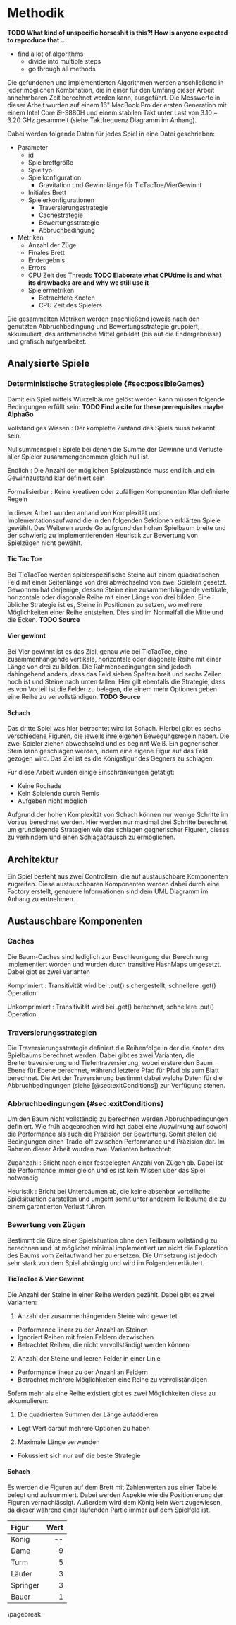 # Methodik

**TODO What kind of unspecific horseshit is this?! How is anyone expected to reproduce that ...**
- find a lot of algorithms
  - divide into multiple steps
  - go through all methods

Die gefundenen und implementierten Algorithmen werden anschließend in jeder möglichen Kombination, die in einer für den Umfang dieser Arbeit annehmbaren Zeit berechnet werden kann, ausgeführt. Die Messwerte in dieser Arbeit wurden auf einem 16" MacBook Pro der ersten Generation mit einem Intel Core i9-9880H und einem stabilen Takt unter Last von $3.10 - 3.20$ GHz gesammelt (siehe Taktfrequenz Diagramm im Anhang).

Dabei werden folgende Daten für jedes Spiel in eine Datei geschrieben:

- Parameter
  - id
  - Spielbrettgröße
  - Spieltyp
  - Spielkonfiguration
    - Gravitation und Gewinnlänge für TicTacToe/VierGewinnt
  - Initiales Brett
  - Spielerkonfigurationen
    - Traversierungsstrategie
    - Cachestrategie
    - Bewertungsstrategie
    - Abbruchbedingung
- Metriken
  - Anzahl der Züge
  - Finales Brett
  - Endergebnis
  - Errors
  - CPU Zeit des Threads **TODO Elaborate what CPUtime is and what its drawbacks are and why we still use it**
  - Spielermetriken
    - Betrachtete Knoten
    - CPU Zeit des Spielers

Die gesammelten Metriken werden anschließend jeweils nach den genutzten Abbruchbedingung und Bewertungsstrategie gruppiert, akkumuliert, das arithmetische Mittel gebildet (bis auf die Endergebnisse) und grafisch aufgearbeitet.

## Analysierte Spiele

### Deterministische Strategiespiele {#sec:possibleGames}

Damit ein Spiel mittels Wurzelbäume gelöst werden kann müssen folgende Bedingungen erfüllt sein:
**TODO Find a cite for these prerequisites maybe AlphaGo**

Vollständiges Wissen
: Der komplette Zustand des Spiels muss bekannt sein.

Nullsummenspiel
: Spiele bei denen die Summe der Gewinne und Verluste aller Spieler zusammengenommen gleich null ist.
<!-- TODO Cite this: Manfred J. Holler, Gerhard Illing: Einführung in die Spieltheorie. 7. Auflage. Springer, Berlin u. a. 2009, ISBN 978-3-540-69372-7, S. 55. -->

Endlich
: Die Anzahl der möglichen Spielzustände muss endlich und ein Gewinnzustand klar definiert sein

Formalisierbar
: Keine kreativen oder zufälligen Komponenten
  Klar definierte Regeln

In dieser Arbeit wurden anhand von Komplexität und Implementationsaufwand die in den folgenden Sektionen erklärten Spiele gewählt. Des Weiteren wurde Go aufgrund der hohen Spielbaum breite und der schwierig zu implementierenden Heuristik zur Bewertung von Spielzügen nicht gewählt.

#### Tic Tac Toe
Bei TicTacToe werden spielerspezifische Steine auf einem quadratischen Feld mit einer Seitenlänge von drei abwechselnd von zwei Spielern gesetzt. Gewonnen hat derjenige, dessen Steine eine zusammenhängende vertikale, horizontale oder diagonale Reihe mit einer Länge von drei bilden. Eine übliche Strategie ist es, Steine in Positionen zu setzen, wo mehrere Möglichkeiten einer Reihe entstehen. Dies sind im Normalfall die Mitte und die Ecken. **TODO Source**

#### Vier gewinnt
Bei Vier gewinnt ist es das Ziel, genau wie bei TicTacToe, eine zusammenhängende vertikale, horizontale oder diagonale Reihe mit einer Länge von drei zu bilden. Die Rahmenbedingungen sind jedoch dahingehend anders, dass das Feld sieben Spalten breit und sechs Zeilen hoch ist und Steine nach unten fallen. Hier gilt ebenfalls die Strategie, dass es von Vorteil ist die Felder zu belegen, die einem mehr Optionen geben eine Reihe zu vervollständigen. **TODO Source**

<!-- Things in common -> resons for the Strategies are simumlar -> a bit represented in the Heuristic evaluation by number of stones in possible rows -> Positions will block -->

#### Schach
Das dritte Spiel was hier betrachtet wird ist Schach. Hierbei gibt es sechs verschiedene Figuren, die jeweils ihre eigenen Bewegungsregeln haben. Die zwei Spieler ziehen abwechselnd und es beginnt Weiß. Ein gegnerischer Stein kann geschlagen werden, indem eine eigene Figur auf das Feld gezogen wird. Das Ziel ist es die Königsfigur des Gegners zu schlagen.

Für diese Arbeit wurden einige Einschränkungen getätigt:
* Keine Rochade
* Kein Spielende durch Remis
* Aufgeben nicht möglich

Aufgrund der hohen Komplexität von Schach können nur wenige Schritte im Voraus berechnet werden. Hier werden nur maximal drei Schritte berechnet um grundlegende Strategien wie das schlagen gegnerischer Figuren, dieses zu verhindern und einen Schlagabtausch zu ermöglichen.

## Architektur
<!-- statments abput advandages and disatvantages are expectations, if you want to see wether they were found in our data head to #findings - TODO Which statements?! -->

Ein Spiel besteht aus zwei Controllern, die auf austauschbare Komponenten zugreifen. Diese austauschbaren Komponenten werden dabei durch eine Factory erstellt, genauere Informationen sind dem UML Diagramm im Anhang zu entnehmen.

## Austauschbare Komponenten
### Caches
Die Baum-Caches sind lediglich zur Beschleunigung der Berechnung implementiert worden und wurden durch transitive HashMaps umgesetzt. Dabei gibt es zwei Varianten

Komprimiert
: Transitivität wird bei .put() sichergestellt, schnellere .get() Operation

Unkomprimiert
: Transitivität wird bei .get() berechnet, schnellere .put() Operation

### Traversierungsstrategien
Die Traversierungsstrategie definiert die Reihenfolge in der die Knoten des Spielbaums berechnet werden. Dabei gibt es zwei Varianten, die Breitentraversierung und Tiefentraversierung, wobei erstere den Baum Ebene für Ebene berechnet, während letztere Pfad für Pfad bis zum Blatt berechnet. Die Art der Traversierung bestimmt dabei welche Daten für die Abbruchbedingungen (siehe [@sec:exitConditions]) zur Verfügung stehen.

### Abbruchbedingungen {#sec:exitConditions}
Um den Baum nicht vollständig zu berechnen werden Abbruchbedingungen definiert. Wie früh abgebrochen wird hat dabei eine Auswirkung auf sowohl die Performance als auch die Präzision der Bewertung. Somit stellen die Bedingungen einen Trade-off zwischen Performance und Präzision dar. Im Rahmen dieser Arbeit wurden zwei Varianten betrachtet:

Zuganzahl
: Bricht nach einer festgelegten Anzahl von Zügen ab. Dabei ist die Performance immer gleich und es ist kein Wissen über das Spiel notwendig.

Heuristik
: Bricht bei Unterbäumen ab, die keine absehbar vorteilhafte Spielsituation darstellen und umgeht somit unter anderem Teilbäume die zu einem garantierten Verlust führen.

### Bewertung von Zügen
Bestimmt die Güte einer Spielsituation ohne den Teilbaum vollständig zu berechnen und ist möglichst minimal implementiert um nicht die Exploration des Baums vom Zeitaufwand her zu ersetzen. Die Umsetzung ist jedoch sehr stark von dem Spiel abhängig und wird im Folgenden erläutert.

#### TicTacToe & Vier Gewinnt
Die Anzahl der Steine in einer Reihe werden gezählt. Dabei gibt es zwei Varianten:

1. Anzahl der zusammenhängenden Steine wird gewertet
  - Performance linear zu der Anzahl an Steinen
  - Ignoriert Reihen mit freien Feldern dazwischen
  - Betrachtet Reihen, die nicht vervollständigt werden können
2. Anzahl der Steine und leeren Felder in einer Linie
  - Performance linear zu der Anzahl an Feldern
  - Betrachtet mehrere Möglichkeiten eine Reihe zu vervollständigen

Sofern mehr als eine Reihe existiert gibt es zwei Möglichkeiten diese zu akkumulieren:

1. Die quadrierten Summen der Länge aufaddieren
  - Legt Wert darauf mehrere Optionen zu haben
2. Maximale Länge verwenden
  - Fokussiert sich nur auf die beste Strategie

#### Schach
Es werden die Figuren auf dem Brett mit Zahlenwerten aus einer Tabelle belegt und aufsummiert. Dabei werden Aspekte wie die Positionierung der Figuren vernachlässigt. Außerdem wird dem König kein Wert zugewiesen, da dieser während einer laufenden Partie immer auf dem Spielfeld ist.

| Figur | Wert |
|:--|--:|
| König | -- |
| Dame | 9 |
| Turm | 5 |
| Läufer | 3 |
| Springer | 3 |
| Bauer | 1 |

\pagebreak
